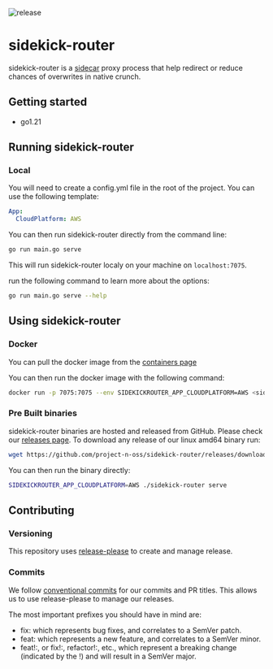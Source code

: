 ![release](https://img.shields.io/github/v/release/project-n-oss/sidekick-router)

# sidekick-router

sidekick-router is a [sidecar](https://learn.microsoft.com/en-us/azure/architecture/patterns/sidecar) proxy process that help redirect or reduce chances of overwrites in native crunch.

## Getting started

- go1.21

## Running sidekick-router

### Local

You will need to create a config.yml file in the root of the project. You can use the following template:

```yaml
App:
  CloudPlatform: AWS
```

You can then run sidekick-router directly from the command line:

```bash
go run main.go serve
```

This will run sidekick-router localy on your machine on `localhost:7075`.

run the following command to learn more about the options:

```bash
go run main.go serve --help
```

## Using sidekick-router

### Docker

You can pull the docker image from the [containers page](https://github.com/project-n-oss/sidekick-router/pkgs/container/sidekick-router)

You can then run the docker image with the following command:

```bash
docker run -p 7075:7075 --env SIDEKICKROUTER_APP_CLOUDPLATFORM=AWS <sidekick-router-image> serve 
```


### Pre Built binaries

sidekick-router binaries are hosted and released from GitHub. Please check our [releases page](./releases).
To download any release of our linux amd64 binary run:

```bash
wget https://github.com/project-n-oss/sidekick-router/releases/download/${release}/sidekick-router-linux-amd64.tar.gz
```

You can then run the binary directly:

```bash
SIDEKICKROUTER_APP_CLOUDPLATFORM=AWS ./sidekick-router serve
```

## Contributing

### Versioning

This repository uses [release-please](https://github.com/google-github-actions/release-please-action) to create and manage release.

### Commits

We follow [conventional commits](https://www.conventionalcommits.org/en/v1.0.0/) for our commits and PR titles. This allows us to use release-please to manage our releases.

The most important prefixes you should have in mind are:

- fix: which represents bug fixes, and correlates to a SemVer patch.
- feat: which represents a new feature, and correlates to a SemVer minor.
- feat!:, or fix!:, refactor!:, etc., which represent a breaking change (indicated by the !) and will result in a SemVer major.
